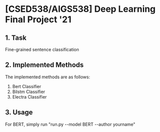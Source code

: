# [CSED538/AIGS538] Deep Learning Final Project '21
## 1. Task
Fine-grained sentence classification
  
## 2. Implemented Methods
The implemented methods are as follows:
  
  1. Bert Classifier 
  2. Bilstm Classifier
  3. Electra Classifier

## 3. Usage
For BERT, simply run "run.py --model BERT --author yourname"



